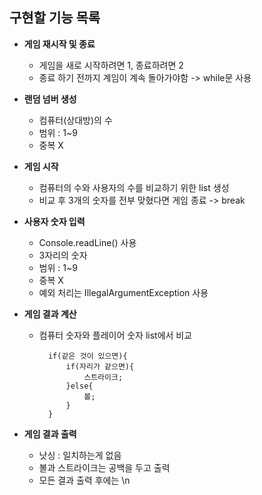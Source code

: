 ## 구현할 기능 목록

- **게임 재시작 및 종료**
  - 게임을 새로 시작하려면 1, 종료하려면 2
  - 종료 하기 전까지 계임이 계속 돌아가야함 -> while문 사용


- **랜덤 넘버 생성**
  - 컴퓨터(상대방)의 수
  - 범위 : 1~9
  - 중복 X


- **게임 시작**
  - 컴퓨터의 수와 사용자의 수를 비교하기 위한 list 생성
  - 비교 후 3개의 숫자를 전부 맞혔다면 게임 종료 -> break


- **사용자 숫자 입력**
  - Console.readLine() 사용
  - 3자리의 숫자
  - 범위 : 1~9
  - 중복 X
  - 예외 처리는 IllegalArgumentException 사용


- **게임 결과 계산**
  - 컴퓨터 숫자와 플레이어 숫자 list에서 비교
    ```
      if(같은 것이 있으면){
          if(자리가 같으면){
              스트라이크;
          }else{
              볼;
          }
      }

- **게임 결과 출력**
  - 낫싱 : 일치하는게 없음
  - 볼과 스트라이크는 공백을 두고 출력
  - 모든 결과 출력 후에는 \n